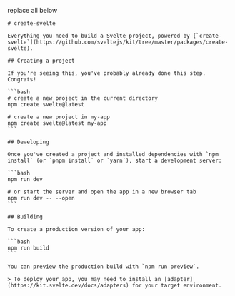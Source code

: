 

replace all below

    # create-svelte

    Everything you need to build a Svelte project, powered by [`create-svelte`](https://github.com/sveltejs/kit/tree/master/packages/create-svelte).

    ## Creating a project

    If you're seeing this, you've probably already done this step. Congrats!

    ```bash
    # create a new project in the current directory
    npm create svelte@latest

    # create a new project in my-app
    npm create svelte@latest my-app
    ```

    ## Developing

    Once you've created a project and installed dependencies with `npm install` (or `pnpm install` or `yarn`), start a development server:

    ```bash
    npm run dev

    # or start the server and open the app in a new browser tab
    npm run dev -- --open
    ```

    ## Building

    To create a production version of your app:

    ```bash
    npm run build
    ```

    You can preview the production build with `npm run preview`.

    > To deploy your app, you may need to install an [adapter](https://kit.svelte.dev/docs/adapters) for your target environment.
